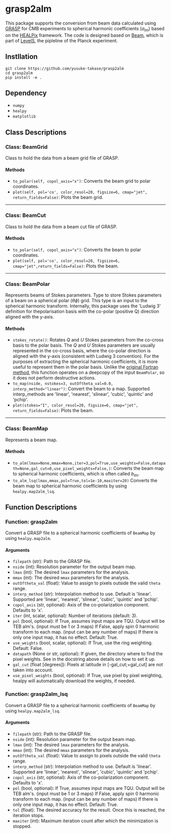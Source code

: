 # grasp2alm

This package supports the conversion from beam data calculated using [GRASP](https://www.ticra.com/software/grasp/) for CMB experiments to spherical harmonic coefficients ($a_{lm}$) based on the [HEALPix](https://healpix.sourceforge.io/) framework.
The code is designed based on [Beam](https://github.com/zonca/planck-levelS/tree/master/Beam), which is part of [LevelS](https://github.com/zonca/planck-levelS), the pipleline of the Planck experiment.

## Instllation

```
git clone https://github.com/yusuke-takase/grasp2alm
cd grasp2alm
pip install -e .
```

## Dependency

- `numpy`
- `healpy`
- `matplotlib`

## Class Descriptions

### Class: BeamGrid

Class to hold the data from a beam grid file of GRASP.

#### Methods

- `to_polar(self, copol_axis="x")`: Converts the beam grid to polar coordinates.
- `plot(self, pol='co', color_resol=20, figsize=6, cmap="jet", return_fields=False)`: Plots the beam grid.

---

### Class: BeamCut

Class to hold the data from a beam cut file of GRASP.

#### Methods

- `to_polar(self, copol_axis="x")`: Converts the beam to polar coordinates.
- `plot(self, pol='co', color_resol=20, figsize=6, cmap="jet",return_fields=False)`: Plots the beam.

---

### Class: BeamPolar

Represents beams of Stokes parameters.
Type to store Stokes parameters of a beam on a spherical polar ($\theta\phi$) grid.
This type is an input to the spherical harmonic transform.
Internally, this package uses the 'Ludwig 3' definition for thepolarisation basis with the co-polar (positive Q) direction aligned with the y-axis.

#### Methods

- `stokes_rotate()`: Rotates $Q$ and $U$ Stokes parameters from the co-cross basis to the polar basis.
  The $Q$ and $U$ Stokes parameters are usually represented in the
  co-cross basis, where the co-polar direction is aligned with the
  y-axis (consistent with Ludwig 3 convention). For the purposes of
  extracting the spherical harmonic coefficients, it is more useful
  to represent them in the polar basis. Unlike the [original Fortran
  method](https://github.com/zonca/planck-levelS/blob/master/Beam/beam_polar.f90#L260), this function operates on a deepcopy of the input `BeamPolar`,
  so it does not perform destructive actions.
- `to_map(nside, nstokes=3, outOftheta_val=0.0, interp_method="linear")`: Convert the beam to a map. Supported interp_methods are 'linear', 'nearest', 'slinear', 'cubic', 'quintic' and 'pchip'.
- `plot(stokes="I", color_resol=20, figsize=6, cmap="jet", return_fields=False)`: Plots the beam.

---

### Class: BeamMap

Represents a beam map.

#### Methods

- `to_alm(lmax=None,mmax=None,iter=3,pol=True,use_weights=False,datapath=None,gal_cut=0,use_pixel_weights=False,)`: Converts the beam map to spherical harmonic coefficients, which is often called $b_{lm}$.
- `to_alm_lsq(lmax,mmax,pol=True,tol=1e-10,maxiter=20)`
  Converts the beam map to spherical harmonic coefficients by using `healpy.map2alm_lsq`.

## Function Descriptions

### Function: grasp2alm

Convert a GRASP file to a spherical harmonic coefficients of `BeamMap` by using `healpy.map2alm`.

#### Arguments

- `filepath` (str): Path to the GRASP file.
- `nside` (int): Resolution parameter for the output beam map.
- `lmax` (int): The desired `lmax` parameters for the analysis.
- `mmax` (int): The desired `mmax` parameters for the analysis.
- `outOftheta_val` (float): Value to assign to pixels outside the valid `theta` range.
- `interp_method` (str): Interpolation method to use. Default is 'linear'. Supported are 'linear', 'nearest', 'slinear', 'cubic', 'quintic' and 'pchip'.
- `copol_axis` (str, optional): Axis of the co-polarization component. Defaults to 'x'.
- `iter` (int, scalar, optional): Number of iterations (default: 3).
- `pol` (bool, optional): If True, assumes input maps are TQU. Output will be TEB alm's.
  (input must be 1 or 3 maps)
  If False, apply spin 0 harmonic transform to each map.
  (input can be any number of maps)
  If there is only one input map, it has no effect. Default: True.
- `use_weights` (bool, scalar, optional): If True, use the ring weighting. Default: False.
- `datapath` (None or str, optional): If given, the directory where to find the pixel weights.
  See in the docstring above details on how to set it up.
- `gal_cut` (float [degrees]): Pixels at latitude in [-gal_cut;+gal_cut] are not taken into account.
- `use_pixel_weights` (bool, optional): If True, use pixel by pixel weighting, healpy will automatically download the weights, if needed.

### Function: grasp2alm_lsq

Convert a GRASP file to a spherical harmonic coefficients of `BeamMap` by using `healpy.map2alm_lsq`.

#### Arguments

- `filepath` (str): Path to the GRASP file.
- `nside` (int): Resolution parameter for the output beam map.
- `lmax` (int): The desired `lmax` parameters for the analysis.
- `mmax` (int): The desired `mmax` parameters for the analysis.
- `outOftheta_val` (float): Value to assign to pixels outside the valid `theta` range.
- `interp_method` (str): Interpolation method to use. Default is 'linear'. Supported are 'linear', 'nearest', 'slinear', 'cubic', 'quintic' and 'pchip'.
- `copol_axis` (str, optional): Axis of the co-polarization component. Defaults to 'x'.
- `pol` (bool, optional): If True, assumes input maps are TQU. Output will be TEB alm's.
  (input must be 1 or 3 maps)
  If False, apply spin 0 harmonic transform to each map.
  (input can be any number of maps)
  If there is only one input map, it has no effect. Default: True.
- `tol` (float): The desired accuracy for the result. Once this is reached, the iteration stops.
- `maxiter` (int): Maximum iteration count after which the minimization is stopped.
